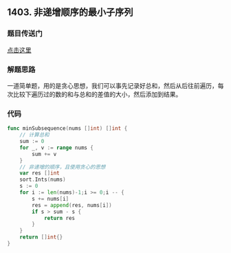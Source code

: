 ## 1403. 非递增顺序的最小子序列

### 题目传送门

[点击这里](https://leetcode.cn/problems/minimum-subsequence-in-non-increasing-order/)

### 解题思路

一道简单题，用的是贪心思想，我们可以事先记录好总和，然后从后往前遍历，每次比较下遍历过的数的和与总和的差值的大小，然后添加到结果。

### 代码

```go
func minSubsequence(nums []int) []int {
    // 计算总和
    sum := 0
    for _, v := range nums {
        sum += v
    }
    // 非递增的顺序，且使用贪心的思想
    var res []int
    sort.Ints(nums)
    s := 0
    for i := len(nums)-1;i >= 0;i -- {
        s += nums[i]
        res = append(res, nums[i])
        if s > sum - s {
            return res
        }
    }
    return []int{}
}


```